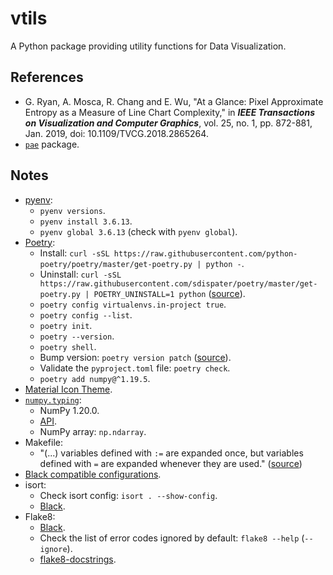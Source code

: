 # vtils

A Python package providing utility functions for Data Visualization.

## References

- G. Ryan, A. Mosca, R. Chang and E. Wu, "At a Glance: Pixel Approximate Entropy as a Measure of Line Chart Complexity," in **_IEEE Transactions on Visualization and Computer Graphics_**, vol. 25, no. 1, pp. 872-881, Jan. 2019, doi: 10.1109/TVCG.2018.2865264.
- [`pae`](https://github.com/cudbg/pae) package.

## Notes

- [pyenv](https://github.com/pyenv/pyenv):
  - `pyenv versions`.
  - `pyenv install 3.6.13`.
  - `pyenv global 3.6.13` (check with `pyenv global`).
- [Poetry](https://python-poetry.org/):
  - Install: `curl -sSL https://raw.githubusercontent.com/python-poetry/poetry/master/get-poetry.py | python -`.
  - Uninstall: `curl -sSL https://raw.githubusercontent.com/sdispater/poetry/master/get-poetry.py | POETRY_UNINSTALL=1 python` ([source](https://github.com/python-poetry/poetry/issues/644)).
  - `poetry config virtualenvs.in-project true`.
  - `poetry config --list`.
  - `poetry init`.
  - `poetry --version`.
  - `poetry shell`.
  - Bump version: `poetry version patch` ([source](https://python-poetry.org/docs/cli/#version)).
  - Validate the `pyproject.toml` file: `poetry check`.
  - `poetry add numpy@^1.19.5`.
- [Material Icon Theme](https://marketplace.visualstudio.com/items?itemName=PKief.material-icon-theme).
- [`numpy.typing`](https://numpy.org/devdocs/reference/typing.html):
  - NumPy 1.20.0.
  - [API](https://numpy.org/devdocs/reference/typing.html#api).
  - NumPy array: `np.ndarray`.
- Makefile:
  - "(...) variables defined with `:=` are expanded once, but variables defined with `=` are expanded whenever they are used." ([source](https://stackoverflow.com/a/4879613))
- [Black compatible configurations](https://black.readthedocs.io/en/stable/compatible_configs.html).
- isort:
  - Check isort config: `isort . --show-config`.
  - [Black](https://black.readthedocs.io/en/stable/compatible_configs.html#isort).
- Flake8:
  - [Black](https://black.readthedocs.io/en/stable/compatible_configs.html#flake8).
  - Check the list of error codes ignored by default: `flake8 --help` (`--ignore`).
  - [flake8-docstrings](https://gitlab.com/pycqa/flake8-docstrings).
